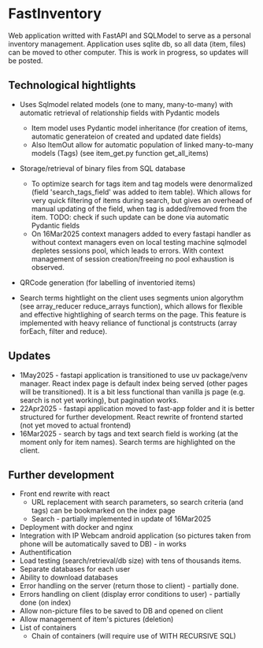 # FastInventory

Web application writted with FastAPI and SQLModel to serve as a personal inventory management. Application uses sqlite db, so all data (item, files) can be moved to other computer. This is work in progress, so updates will be posted.

## Technological hightlights
* Uses Sqlmodel related models (one to many, many-to-many) with automatic retrieval of relationship fields with Pydantic models
    * Item model uses Pydantic model inheritance (for creation of items, automatic generateion of created and updated date fields)
    * Also ItemOut allow for automatic population of linked many-to-many models (Tags) (see item_get.py function get_all_items)

* Storage/retrieval of binary files from SQL database
    * To optimize search for tags item and tag models were denormalized (field 'search_tags_field' was added to item table). Which allows for very quick filtering of items during search, but gives an overhead of manual updating of the field, when tag is added/removed from the item. TODO: check if such update can be done via automatic Pydantic fields
    * On 16Mar2025 context managers added to every fastapi handler as without context managers even on local testing machine sqlmodel depletes sessions pool, which leads to errors. With context management of session creation/freeing no pool exhaustion is observed.
* QRCode generation (for labelling of inventoried items)
* Search terms hightlight on the client uses segments union algorythm (see array_reducer reduce_arrays function), which allows for flexible and effective hightlighing of search terms on the page. This feature is implemented with heavy reliance of functional js contstructs (array forEach, filter and reduce).

## Updates
* 1May2025 - fastapi application is transitioned to use uv package/venv manager. React index page is default index being served (other pages will be transitioned). It is a bit less functional than vanilla js page (e.g. search is not yet working), but pagination works.
* 22Apr2025 - fastapi application moved to fast-app folder and it is better structured for further development. React rewrite of frontend started (not yet moved to actual frontend)
* 16Mar2025 - search by tags and text search field is working (at the moment only for item names). Search terms are highlighted on the client.



## Further development
* Front end rewrite with react
    * URL replacement with search parameters, so search criteria (and tags) can be bookmarked on the index page
    * Search - partially implemented in update of 16Mar2025
* Deployment with docker and nginx
* Integration with IP Webcam android application (so pictures taken from phone will be automatically saved to DB) - in works
* Authentification
* Load testing (search/retrieval/db size) with tens of thousands items.
* Separate databases for each user
* Ability to download databases
* Error handling on the server (return those to client) - partially done.
* Errors handling on client (display error conditions to user) - partially done (on index)
* Allow non-picture files to be saved to DB and opened on client
* Allow management of item's pictures (deletion)
* List of containers
    * Chain of containers (will require use of WITH RECURSIVE SQL)
 

